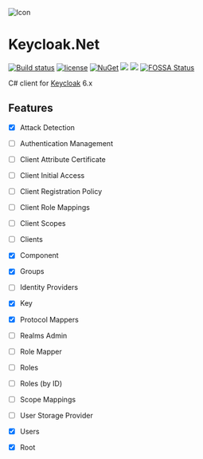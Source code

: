 ![Icon](https://i.imgur.com/eEjfRLz.jpg?2)
# Keycloak.Net 
[![Build status](https://ci.appveyor.com/api/projects/status/c9npduu2dp9ljlps?svg=true)](https://ci.appveyor.com/project/lvermeulen/keycloak-net)
 [![license](https://img.shields.io/github/license/lvermeulen/Keycloak.Net.svg?maxAge=2592000)](https://github.com/lvermeulen/Keycloak.Net/blob/master/LICENSE) [![NuGet](https://img.shields.io/nuget/vpre/Keycloak.Net.svg?maxAge=2592000)](https://www.nuget.org/packages/Keycloak.Net/) 
 ![](https://img.shields.io/badge/.net-4.5.2-yellowgreen.svg) ![](https://img.shields.io/badge/netstandard-1.4-yellowgreen.svg) [![FOSSA Status](https://app.fossa.com/api/projects/custom%2B11767%2Fgithub.com%2Flvermeulen%2FKeycloak.Net.svg?type=shield)](https://app.fossa.com/projects/custom%2B11767%2Fgithub.com%2Flvermeulen%2FKeycloak.Net?ref=badge_shield)

C# client for [Keycloak](https://www.keycloak.org/) 6.x

## Features
* [X] Attack Detection
* [ ] Authentication Management
* [ ] Client Attribute Certificate
* [ ] Client Initial Access
* [ ] Client Registration Policy
* [ ] Client Role Mappings
* [ ] Client Scopes
* [ ] Clients
* [X] Component
* [X] Groups
* [ ] Identity Providers
* [X] Key
* [X] Protocol Mappers
* [ ] Realms Admin
* [ ] Role Mapper
* [ ] Roles
* [ ] Roles (by ID)
* [ ] Scope Mappings
* [ ] User Storage Provider
* [X] Users
* [X] Root

